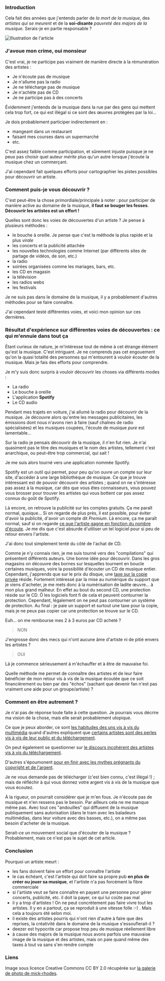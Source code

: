 ### Introduction

Cela fait des années que j'entends parler de *la mort de la musique*, des *artistes qui se meurent* et de la **soi-disante** *pauvreté des majors de la musique*. Serais-je en partie responsable ?

![Illustration de l'article](${BASE_URL}/images/musique/vagrant_guitar.jpg "Image d'un guitariste au milieu d'une foule")

### J'avoue mon crime, oui monsieur

C'est vrai, je ne participe pas vraiment de manière directe à la rémunération des artistes : 

  * Je n'écoute pas de musique
  * Je n'allume pas la radio
  * Je ne télécharge pas de musique
  * Je n'achète pas de CD
  * Je ne participe pas à des concerts

Évidemment j'entends de la musique dans la rue par des gens qui mettent cela trop fort, ce qui est illégal si ce sont des œuvres protégées par la loi…

Je dois probablement participer indirectement en :

  * mangeant dans un restaurant
  * faisant mes courses dans un supermarché
  * etc.

C'est assez faible comme participation, et sûrement injuste puisque je ne peux pas choisir quel auteur *mérite* plus qu'un autre lorsque j'écoute la musique chez un commerçant.

J'ai cependant fait quelques efforts pour cartographier les pistes possibles pour découvrir un artiste.

### Comment puis-je vous découvrir ?

C'est peut-être la chose primordiale/principale à noter : pour participer de manière active au domaine de la musique, **il faut se bouger les fesses**. **Découvrir les artistes est un effort !**

Quelles sont donc les voies de découvertes d'un artiste ? Je pense à plusieurs méthodes : 

  * le bouche à oreille. Je pense que c'est la méthode la plus rapide et la plus *virale*
  * les concerts et la publicité attachée
  * les nouvelles technologies comme Internet (par différents sites de partage de vidéos, de son, etc.)
  * la radio
  * soirées organisées comme les mariages, bars, etc.
  * les CD en magasin
  * la télévision
  * les radios webs
  * les festivals

Je ne suis pas dans le domaine de la musique, il y a probablement d'autres méthodes pour se faire connaître.

J'ai cependant testé différentes voies, et voici mon opinion sur ces dernières.

### Résultat d'expérience sur différentes voies de découvertes : ce qui m'ennuie dans tout ça

Étant curieux de nature, je m'intéresse tout de même à cet étrange élément qu'est la musique. C'est intriguant. Je ne comprends pas cet engouement qu'on la quasi totalité des personnes qui m'entourent à vouloir écouter de la musique. Mais je fais des efforts pour comprendre.

Je m'y suis donc surpris à vouloir découvrir les choses via différents modes : 

  * La radio
  * Le bouche à oreille
  * L'application **Spotify**
  * Le CD audio

Pendant mes trajets en voiture, j'ai allumé la radio pour découvrir de la musique. Je découvre alors qu'entre les messages publicitaires, les émissions dont nous n'avons rien à faire (sauf chaînes de radio spécialisées) et les musiques coupées, l'écoute de musique *pure* est lamentable…

Sur la radio je pensais découvrir de la musique, il n'en fut rien. Je n'ai quasiment pas le titre des musiques et le nom des artistes, tellement c'est anarchique, ou peut-être trop commercial, qui sait !

Je me suis alors tourné vers une application nommée Spotify.

Spotify est un outil qui permet, pour peu qu'on ouvre un compte sur leur site, d'accéder à une large bibliothèque de musique. Ce que je trouve intéressant est de pouvoir découvrir des artistes ; quand on ne s'intéresse pas assez à la musique, car dès que vous êtes connaisseurs, vous pouvez vous brosser pour trouver les artistes qui vous bottent car pas assez connus du goût de Spotify.

Là encore, on retrouve la publicité sur les comptes gratuits. Ça me paraît normal, quoique… Si on regarde de plus près, il est possible, pour éviter d'avoir la publicité, d'avoir un compte dit *Premium*. Là encore, ça me paraît normal, sauf si on regarde [ce que l'artiste gagne en fonction du nombre d'écoute](http://korben.info/revenus-des-artistes.html "Lire un article sur le revenu des artistes"). Je me dis que c'est absurde d'utiliser un tel logiciel pour si peu de retour envers l'artiste.

J'ai donc tout simplement tenté du côté de l'achat de CD.

Comme je n'y connais rien, je me suis tourné vers des "compilations" qui présentent différents auteurs. Une bonne idée pour découvrir. Dans les gros magasins on découvre des bornes sur lesquelles tournent en boucle certaines musiques, voire la possibilité d'écouter un CD de musique entier.
Cependant, j'apprends que sur le prix du disque, une [taxe sur la copie privée](http://fr.wikipedia.org/wiki/Copie_priv%C3%A9e#Taxe_sur_la_copie_priv.C3.A9e "En savoir plus sur la taxe sur la copie privée selon Wikipédia") réside. Fortement intéressé par la mise au numérique du support que je viens d'acheter, je me mets donc à la numérisation de ladite œuvre… à mon plus grand malheur. En effet au bout du second CD, une protection réside sur le CD. Ô les logiciels font fi de cela et peuvent contourner la protection. Cependant, légalement on ne peut pas contourner un système de protection.
Au final : je paie un support et surtout une taxe pour la copie, mais je ne peux pas copier car une protection se trouve sur le CD.

Euh… on me rembourse mes 2 à 3 euros par CD acheté ?

> NON

J'engrosse donc des mecs qui n'ont aucune âme d'artiste ni de pitié envers les artistes ?

> OUI

Là je commence sérieusement à m'échauffer et à être de mauvaise foi.

Quelle méthode me permet de connaître des artistes et de leur faire bénéficier de mon retour vis à vis de la musique écoutée que ce soit financièrement ou bien par des "échos" (sachant que devenir fan n'est pas vraiment une aide pour un groupe/artiste) ?

### Comment en être autrement ?

Je n'ai pas de réponse toute faite à cette question. Je pourrais vous décrire ma vision de la chose, mais elle serait probablement utopique.

Ce que je peux aborder, ce sont [les habitudes des uns vis à vis du multimédia](http://ploum.net/post/je-suis-un-pirate "Pourquoi Ploum est un pirate?") quand d'autres expliquent que [certains artistes sont des perles vis à vis de leur public et du téléchargement](http://hoper.dnsalias.net/tdc/index.php?post/2012/09/22/Oldelaf "Oldelaf, un artiste qui a du charme").

On peut également se questionner sur [le discours incohérent des artistes vis à vis du téléchargement](http://korben.info/que-pensent-les-artistes-du-telechargement-illegal.html).

D'autres s'époumonent [pour en finir avec les mythes prégnants du copyright et de l'argent](http://www.framablog.org/index.php/post/2012/10/08/copyright-argent-mythes "Article sur le framablog au sujet des mythes prégnants du copyright").

Je ne vous demande pas de télécharger (c'est bien connu, c'est illégal !) ; mais de réfléchir à qui vous donnez votre argent vis à vis de la musique que vous écoutez.

À la rigueur, on pourrait considérer que je m'en fous. Je n'écoute pas de musique et n'en ressens pas le besoin. Par ailleurs cela ne me manque même pas. Avec tout ces "andouilles" qui diffusent de la musique publiquement sans autorisation (dans le tram avec les baladeurs multimédias, dans leur voiture avec des basses, etc.), on a même pas besoin d'acheter de la musique.

Serait-ce un mouvement social que d'écouter de la musique ? Probablement, mais ce n'est pas le sujet de cet article.

### Conclusion

Pourquoi un artiste meurt : 

  * les fans doivent faire un effort pour connaître l'artiste
  * le cas échéant, c'est l'artiste qui doit faire sa propre pub **en plus de créer ou jouer sa musique**, et l'artiste n'a pas forcément la fibre commerciale
  * si l'artiste veut se faire connaître en payant une personne pour gérer concerts, publicité, etc. il doit la payer, ce qui lui coûte pas mal
  * il y a trop d'artistes ! On ne peut concrètement pas faire vivre tout les artistes. Il y en a partout, ça se reproduit à une vitesse folle :-) . Mais cela a toujours été selon moi.
  * il existe des artistes pourris qui n'ont rien d'autre à faire que des reprises, la créativité dans le domaine de la musique s'essouflerait-il ?
  * deezer est hypocrite car propose trop peu de musique réellement libre
  * à cause des majors de la musique nous avons parfois une mauvaise image de la musique et des artistes, mais on paie quand même des taxes à tout va sans s'en rendre compte

### Liens

Image sous licence Creative Commons CC BY 2.0 récupérée sur [la galerie de photo de mick-rhodes](http://www.flickr.com/photos/mick-rhodes/4198063878/ "Visualiser la photo prise par mick-rhodes").

